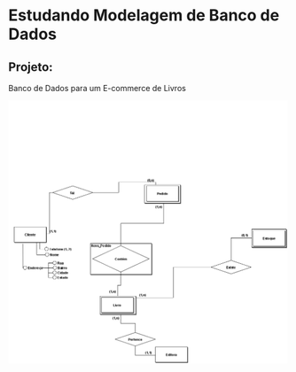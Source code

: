 <h1> Estudando Modelagem de Banco de Dados </h1>
 
<h2> Projeto:  </h2>
<p> Banco de Dados para um E-commerce de Livros  </p>

<img src="DocRef/DER_DiagramaEntidadeRelacionamento.png"/>
